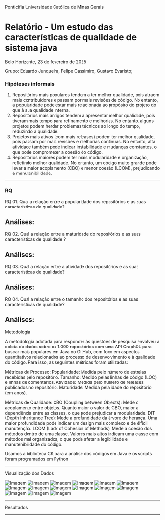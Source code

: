 Ponticífia Universidade Católica de Minas Gerais

# **Relatório - Um estudo das características de qualidade de sistema java**

Belo Horizonte, 23 de fevereiro de 2025

Grupo: Eduardo Junqueira, Felipe Cassimiro, Gustavo Evaristo;

### Hipóteses informais

01. Repositórios mais populares tendem a ter melhor qualidade, pois atraem mais contribuidores e passam por mais revisões de código. No entanto, a popularidade pode estar mais relacionada ao propósito do projeto do que à sua qualidade interna.
02. Repositórios mais antigos tendem a apresentar melhor qualidade, pois tiveram mais tempo para refinamento e melhorias. No entanto, alguns projetos podem herdar problemas técnicos ao longo do tempo, reduzindo a qualidade.
03. Projetos mais ativos (com mais releases) podem ter melhor qualidade, pois passam por mais revisões e melhorias contínuas. No entanto, alta atividade também pode indicar instabilidade e mudanças constantes, o que pode comprometer a coesão do código.
04. Repositórios maiores podem ter mais modularidade e organização, refletindo melhor qualidade. No entanto, um código muito grande pode levar a maior acoplamento (CBO) e menor coesão (LCOM), prejudicando a manutenibilidade.

---

### RQ

RQ 01. Qual a relação entre a popularidade dos repositórios e as suas características de
qualidade?

Análises:
---

RQ 02. Qual a relação entre a maturidade do repositórios e as suas características de
qualidade ?

Análises:
---

RQ 03. Qual a relação entre a atividade dos repositórios e as suas características de
qualidade?

Análises:
---

RQ 04. Qual a relação entre o tamanho dos repositórios e as suas características de
qualidade? 

Análises:
---

Metodologia

A metodologia adotada para responder às questões de pesquisa envolveu a coleta de dados sobre os 1.000 repositórios com uma API GraphQL para buscar mais populares em Java no GitHub, com foco em aspectos quantitativos relacionados ao processo de desenvolvimento e à qualidade do código. Para isso, as seguintes métricas foram utilizadas:

Métricas de Processo:
Popularidade: Medida pelo número de estrelas recebidas pelo repositório.
Tamanho: Medido pelas linhas de código (LOC) e linhas de comentários.
Atividade: Medida pelo número de releases publicados no repositório.
Maturidade: Medida pela idade do repositório (em anos).

Métricas de Qualidade:
CBO (Coupling between Objects): Mede o acoplamento entre objetos. Quanto maior o valor de CBO, maior a dependência entre as classes, o que pode prejudicar a modularidade.
DIT (Depth Inheritance Tree): Mede a profundidade da árvore de herança. Uma maior profundidade pode indicar um design mais complexo e de difícil manutenção.
LCOM (Lack of Cohesion of Methods): Mede a coesão dos métodos dentro de uma classe. Valores mais altos indicam uma classe com métodos mal organizados, o que pode afetar a legibilidade e manutenibilidade do código.

Usamos a biblioteca CK para a análise dos códigos em Java e os scripts foram programados em Python 

---

Visualização dos Dados

![Imagem](analyticsImages/matVsCbo.png)
![Imagem](analyticsImages/atiVsRfc.png)
![Imagem](analyticsImages/atiVsCbo.png)
![Imagem](analyticsImages/atiVsWmc.png)
![Imagem](analyticsImages/matVsRfc.png)
![Imagem](analyticsImages/matVsWmc.png)
![Imagem](analyticsImages/popVsCbo.png)
![Imagem](analyticsImages/popVsRfc.png)
![Imagem](analyticsImages/popVsWmc.png)
![Imagem](analyticsImages/tamVsCbo.png)
![Imagem](analyticsImages/tamVsDit.png)
![Imagem](analyticsImages/tamVsLcom.png)
![Imagem](analyticsImages/tamVsLcom.png)
![Imagem](analyticsImages/tamVsRfc.png)
![Imagem](analyticsImages/tamVsWmc.png)

---

Resultados

---

